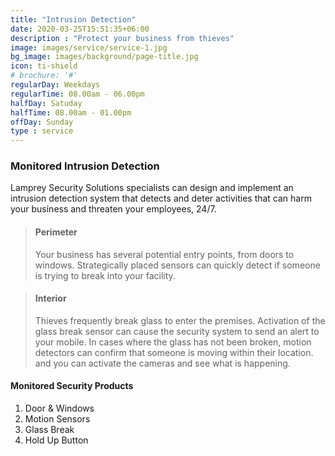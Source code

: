 ```yaml
---
title: "Intrusion Detection"
date: 2020-03-25T15:51:35+06:00
description : "Protect your business from thieves"
image: images/service/service-1.jpg
bg_image: images/background/page-title.jpg
icon: ti-shield
# brochure: '#'
regularDay: Weekdays
regularTime: 08.00am - 06.00pm
halfDay: Satuday
halfTime: 08.00am - 01.00pm
offDay: Sunday
type : service
---
```


### Monitored Intrusion Detection

Lamprey Security Solutions specialists can design and implement an intrusion detection system that detects and deter activities that can harm your business and threaten your employees, 24/7.

> #### Perimeter
> Your business has several potential entry points, from doors to windows. Strategically placed sensors can quickly detect if someone is trying to break into your facility.

> #### Interior
> Thieves frequently break glass to enter the premises. Activation of the glass break sensor can cause the security system to send an alert to your mobile. In cases where the glass has not been broken, motion detectors can confirm that someone is moving within their location. and you can activate the cameras and see what is happening.



#### Monitored Security Products

1. Door & Windows
2. Motion Sensors
3. Glass Break
4. Hold Up Button